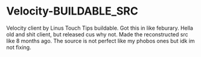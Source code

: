 # Velocity-BUILDABLE_SRC
Velocity client by Linus Touch Tips buildable.
Got this in like feburary. Hella old and shit client, but released cus why not.
Made the reconstructed src like 8 months ago.
The source is not perfect like my phobos ones but idk im not fixing.
